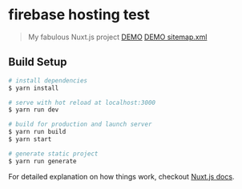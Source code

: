 # firebase hosting test

> My fabulous Nuxt.js project
[DEMO](https://test-b550d.firebaseapp.com)
[DEMO sitemap.xml](https://test-b550d.firebaseapp.com/sitemap.xml)



## Build Setup

``` bash
# install dependencies
$ yarn install

# serve with hot reload at localhost:3000
$ yarn run dev

# build for production and launch server
$ yarn run build
$ yarn start

# generate static project
$ yarn run generate
```

For detailed explanation on how things work, checkout [Nuxt.js docs](https://nuxtjs.org).

